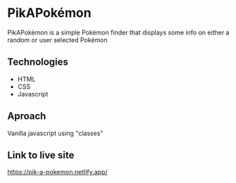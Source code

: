 # PikAPokémon

PikAPokémon is a simple Pokémon finder that displays some info on either a random or user selected Pokémon

## Technologies

- HTML
- CSS
- Javascript

## Aproach

Vanilla javascript using "classes"

## Link to live site

https://pik-a-pokemon.netlify.app/